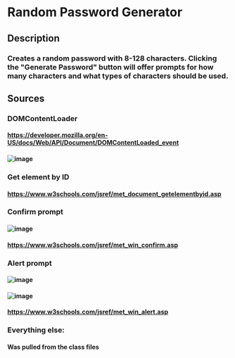 # Random Password Generator
## Description
### Creates a random password with 8-128 characters. Clicking the "Generate Password" button will offer prompts for how many characters and what types of characters should be used.
## Sources
### DOMContentLoader
#### https://developer.mozilla.org/en-US/docs/Web/API/Document/DOMContentLoaded_event
#### ![image](https://github.com/AlexJ1890/Week3-PasswordGenerator/assets/150198347/4d154ba8-ac7d-4469-8127-2b57f7d09045)
### Get element by ID
#### https://www.w3schools.com/jsref/met_document_getelementbyid.asp
### Confirm prompt
#### ![image](https://github.com/AlexJ1890/Week3-PasswordGenerator/assets/150198347/b7dc62c8-8173-4fee-b349-88c9c0efef70)
#### https://www.w3schools.com/jsref/met_win_confirm.asp
### Alert prompt
#### ![image](https://github.com/AlexJ1890/Week3-PasswordGenerator/assets/150198347/62b5da6f-ab81-4c95-b4ad-d319c6328c9d)
#### ![image](https://github.com/AlexJ1890/Week3-PasswordGenerator/assets/150198347/8e38d7fe-5492-4cbc-88e6-9469bb3f8e34)
#### https://www.w3schools.com/jsref/met_win_alert.asp
### Everything else:
#### Was pulled from the class files
